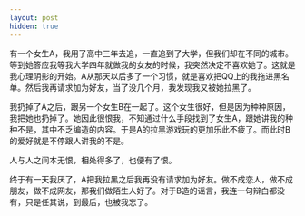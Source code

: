 ```yaml
---
layout: post
hidden: true
---
```

有一个女生A，我用了高中三年去追，一直追到了大学，但我们却在不同的城市。等到她答应我等我大学四年就做我的女友的时候，我突然决定不喜欢她了。这就是我心理阴影的开始。A从那天以后多了一个习惯，就是喜欢把QQ上的我拖进黑名单。然后我再请求加为好友，当了没几个月，我发现我又被她拉黑了。

我扔掉了A之后，跟另一个女生B在一起了。这个女生很好，但是因为种种原因，我把她也扔掉了。她因此很恨我，不知通过什么手段找到了女生A，跟她讲我的种种不是，其中不乏编造的内容。于是A的拉黑游戏玩的更加乐此不疲了。而此时B的爱好就是不停跟人讲我的不是。

人与人之间本无恨，相处得多了，也便有了恨。

终于有一天我厌了，A把我拉黑之后我再没有请求加为好友。做不成恋人，做不成朋友，做不成网友，那我们做陌生人好了。对于B造的谣言，我连一句辩白都没有，只是任其说，到最后，也被我忘了。